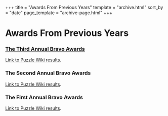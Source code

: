 +++
title = "Awards From Previous Years"
template = "archive.html"
sort_by = "date"
page_template = "archive-page.html"
+++

# Awards From Previous Years

### [The Third Annual Bravo Awards](2024)

[Link to Puzzle Wiki results](https://www.puzzles.wiki/wiki/3rd_Bravo_Awards).

### The Second Annual Bravo Awards 

[Link to Puzzle Wiki results](https://www.puzzles.wiki/wiki/2nd_Bravo_Awards).

### The First Annual Bravo Awards

[Link to Puzzle Wiki results](https://www.puzzles.wiki/wiki/1st_Bravo_Awards).